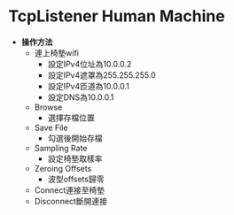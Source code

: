 # TcpListener Human Machine
- **操作方法**
  - 連上椅墊wifi
    - 設定IPv4位址為10.0.0.2
    - 設定IPv4遮罩為255.255.255.0
    - 設定IPv4匝道為10.0.0.1
    - 設定DNS為10.0.0.1
  - Browse
    - 選擇存檔位置
  - Save File
    - 勾選後開始存檔
  - Sampling Rate
    - 設定椅墊取樣率
  - Zeroing Offsets
    - 波型offsets歸零
  - Connect連接至椅墊
  - Disconnect斷開連接
